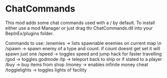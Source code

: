 # ChatCommands
This mod adds some chat commands used with a / by default.
To install either use a mod Manager or just drag thr ChatCommands.dll into your BepInEx/plugins folder.

Commands to use:
/enemies -> lists spawnable enemies on current map \n
/spawn <enemy> <count> -> spawn enemy of a type and count. if count doesnt get set it will spawn just one
/speed -> toggles speed and jump hack for faster travelling
/god -> toggles godmode
/tp <playername> -> teleport back to ship or if  stated to a player
/buy <item> <count> -> buy items from shop
/money -> enables infinite money cheat
/togglelights -> toggles lights of facility
